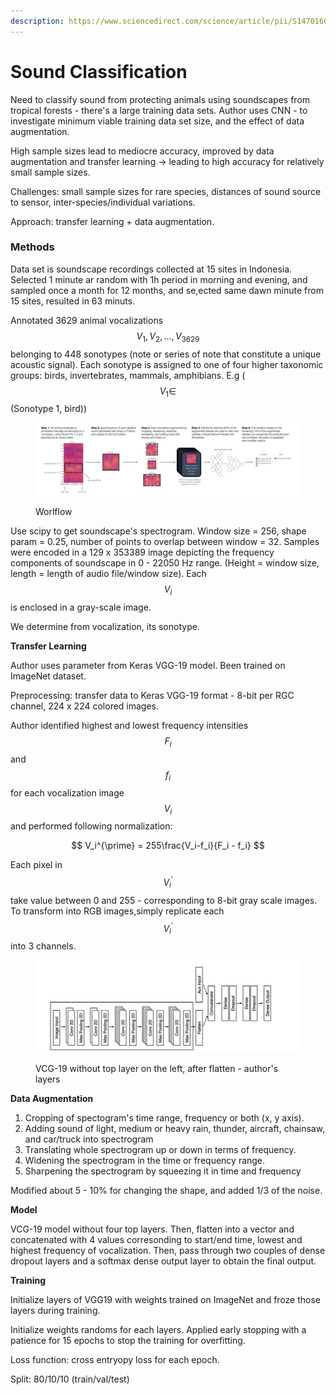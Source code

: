 ```yaml
---
description: https://www.sciencedirect.com/science/article/pii/S1470160X22010949
---
```


# Sound Classification

Need to classify sound from protecting animals using soundscapes from tropical forests - there's a large training data sets. Author uses CNN - to investigate minimum viable training data set size, and the effect of data augmentation.

High sample sizes lead to mediocre accuracy, improved by data augmentation and transfer learning -> leading to high accuracy for relatively small sample sizes.

Challenges: small sample sizes for rare species, distances of sound source to sensor, inter-species/individual variations.

Approach: transfer learning + data augmentation.

### Methods

Data set is soundscape recordings collected at 15 sites in Indonesia. Selected 1 minute ar random with 1h period in morning and evening, and sampled once a month for 12 months, and se,ected same dawn minute from 15 sites, resulted in 63 minuts.

Annotated 3629 animal vocalizations $$V_1, V_2, \dots, V_{3629}$$ belonging to 448 sonotypes (note or series of note that constitute a unique acoustic signal). Each sonotype is assigned to one of four higher taxonomic groups: birds, invertebrates, mammals, amphibians.  E.g ($$V_1 \in$$(Sonotype 1, bird))

<figure><img src="../.gitbook/assets/image (2).png" alt=""><figcaption><p>Worlflow</p></figcaption></figure>

Use scipy to get soundscape's spectrogram. Window size = 256, shape param = 0.25, number of points to overlap between window = 32. Samples were encoded in a 129 x 353389 image depicting the frequency components of soundscape in 0 - 22050 Hz range. (Height = window size, length = length of audio file/window size). Each $$V_i$$ is enclosed in a gray-scale image.

We determine from vocalization, its sonotype.

**Transfer Learning**

Author uses parameter from Keras VGG-19 model. Been trained on ImageNet dataset.&#x20;

Preprocessing: transfer data to Keras VGG-19 format - 8-bit per RGC channel, 224 x 224 colored images.

Author identified highest and lowest frequency intensities $$F_i$$ and $$f_i$$ for each vocalization image $$V_i$$ and performed following normalization:

$$
V_i^{\prime} = 255\frac{V_i-f_i}{F_i - f_i}
$$

Each pixel in $$V_i^{\prime}$$ take value between 0 and 255 - corresponding to 8-bit gray scale images. To transform into RGB images,simply replicate each $$V_i^{\prime}$$ into 3 channels.

<figure><img src="../.gitbook/assets/image.png" alt=""><figcaption><p>VCG-19 without top layer on the left, after flatten - author's layers</p></figcaption></figure>

**Data Augmentation**

1. Cropping of spectogram's time range, frequency or both (x, y axis).
2. Adding sound of light, medium or heavy rain, thunder, aircraft, chainsaw, and car/truck into spectrogram
3. Translating whole spectrogram up or down in terms of frequency.
4. Widening the spectrogram in the time or frequency range.
5. Sharpening the spectrogram by squeezing it in time and frequency

Modified about 5 - 10% for changing the shape, and added 1/3 of the noise.

**Model**

VCG-19 model without four top layers. Then, flatten into a vector and concatenated with 4 values corresonding to start/end time, lowest and highest frequency of vocalization. Then, pass through two couples of dense dropout layers and a softmax dense output layer to obtain the final output.

**Training**

Initialize layers of VGG19 with weights trained on ImageNet and froze those layers during training.

Initialize weights randoms for each layers. Applied early stopping with a patience for 15 epochs to stop the training for overfitting.

Loss function: cross entryopy loss for each epoch.

Split: 80/10/10 (train/val/test)



